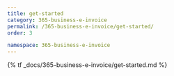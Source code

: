 ```yaml
---
title: get-started
category: 365-business-e-invoice
permalink: /365-business-e-invoice/get-started/
order: 3

namespace: 365-business-e-invoice
---
```


{% tf _docs/365-business-e-invoice/get-started.md %}